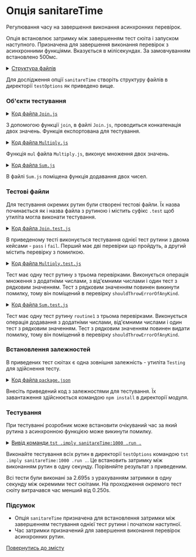 # Опція sanitareTime

Регулювання часу на завершення виконання асинхронних перевірок.

Опція встановлює затримку між завершенням тест сюіта і запуском наступного. Призначена для завершення виконання перевірок з асинхронними функціями. Вказується в мілісекундах. За замовчуванням встановлено 500мс.

<details>
  <summary><u>Структура файлів</u></summary>

```
sanitareTime
     ├── Join.js
     ├── Join.test.js
     ├── Multiply.js
     ├── Multiply.test.js
     ├── Sum.js
     ├── Sum.test.js
     └── package.json
```

</details>

Для дослідження опції `sanitareTime` створіть структуру файлів в директорії `testOptions` як приведено вище.

### Об'єкти тестування

<details>
    <summary><u>Код файла <code>Join.js</code></u></summary>

```js    
module.exports.join = function( a, b )
{
  return String( a ) + String( b );
};
```

</details>

З допомогою функції `join`, в файлі `Join.js`, проводиться конкатенація двох значень. Функція експортована для тестування.

<details>
    <summary><u>Код файла <code>Multiply.js</code></u></summary>

```js    
module.exports.multiply = function( a, b )
{
  return Number( a ) * Number( b );
};
```

</details>

Функція `mul` файла `Multiply.js`, виконує множення двох значень.

<details>
    <summary><u>Код файла <code>Sum.js</code></u></summary>

```js    
module.exports.sum = function( a, b )
{
  return Number( a ) + Number( b );
};
```

</details>

В файлі `Sum.js` поміщена функція додавання двох чисел.

### Тестові файли

Для тестування окремих рутин були створені тестові файли. Їх назва починається як і назва файла з рутиною і містить суфікс `.test` щоб утиліта могла виконати тестування.

<details>
    <summary><u>Код файла <code>Join.test.js</code></u></summary>

```js    
let _ = require( 'wTesting' );
let Join = require( './Join.js' );

//

function routine1( test )
{
  test.case = 'pass';
  test.identical( Join.join( 'Hello ', 'world!' ), 'Hello world!' );
  test.identical( Join.join( 1, 2 ), '12' );

  test.case = 'fail';
  test.identical( Join.join( 1, 3 ), 13 );
}

//

let Self =
{
  name : 'Join',
  tests :
  {
    routine1,
  }
}

//

Self = wTestSuite( Self );
if( typeof module !== 'undefined' && !module.parent )
wTester.test( Self.name );
```

</details>

В приведеному тесті виконується тестування однієї тест рутини з двома кейсами - `pass` i `fail`. Перший має дві перевірки що пройдуть, а другий містить перевірку з помилкою.

<details>
    <summary><u>Код файла <code>Multiply.test.js</code></u></summary>

```js    
let _ = require( 'wTesting' );
let Mul = require( './Multiply.js' );

//

function routine1( test )
{
  test.equivalent( Mul.mul( 1, 2 ), 2 );
  test.equivalent( Mul.mul( 1, -2 ), -2 );
  test.shouldThrowErrorOfAnyKind( () => Mul.mul( a, 1 ) );
}

//

let Self =
{
  name : 'Multiply',
  tests :
  {
    routine1,
  }
}

//

Self = wTestSuite( Self );
if( typeof module !== 'undefined' && !module.parent )
wTester.test( Self.name );                            
```

</details>

Тест має одну тест рутину з трьома перевірками. Виконується операція множення з додатніми числами, з від'ємними числами і один тест з рядковим значенням. Тест з рядковим значенням повинен викинути помилку, тому він поміщений в перевірку `shouldThrowErrorOfAnyKind`.

<details>
    <summary><u>Код файла <code>Sum.test.js</code></u></summary>

```js    
let _ = require( 'wTesting' );
let Sum = require( './Sum.js' );

//

function routine1( test )
{
  test.equivalent( Sum.sum( 1, 1 ), 2 );
  test.equivalent( Sum.sum( 2, -1 ), 1 );
  test.shouldThrowErrorOfAnyKind( () => Sum.sum( a, 1 ) );
}

//

let Self =
{
  name : 'Sum',
  tests :
  {
    routine1,
  }
}

//

Self = wTestSuite( Self );
if( typeof module !== 'undefined' && !module.parent )
wTester.test( Self.name );  
```

</details>

Тест має одну тест рутину `routine1` з трьома перевірками. Виконується операція додавання з додатніми числами, від'ємними числами і один тест з рядковим значенням. Тест з рядковим значенням повинен видати помилку, тому він поміщений в перевірку `shouldThrowErrorOfAnyKind`.

### Встановлення залежностей

В приведених тест сюітах є одна зовнішня залежність - утиліта `Testing` для здійснення тесту.

<details>
    <summary><u>Код файла <code>package.json</code></u></summary>

```json    
{
  "dependencies": {
    "wTesting": ""
  }
}
```

</details>

Внесіть приведений код з залежностями для тестування. Їх завантаження здійснюється командою `npm install` в директорії модуля.

### Тестування

При тестуванні розробник може встановити очікуваний час за який рутина з асинхронною функцією може викинути помилку.

<details>
  <summary><u>Вивід команди <code>tst .imply sanitareTime:1000 .run .</code></u></summary>

```
[user@user ~]$ tst .imply sanitareTime:1000 .run .
Running test suite ( Join ) ..
    at  /path_to_module/testCreation/Join.test.js:40

      Test check ( Join / routine1 / fail # 3 ) ... failed
      Failed test routine ( Join / routine1 ) in 0.088s

    Passed test checks 2 / 3
    Passed test cases 1 / 2
    Passed test routines 0 / 1
    Test suite ( Join ) ... in 0.170s ... failed

    Running test suite ( Multiply ) ..
    at  /path_to_module/testCreation/Multiply.test.js:27

      Passed test routine ( Multiply / routine1 ) in 0.059s

    Passed test checks 3 / 3
    Passed test cases 0 / 0
    Passed test routines 1 / 1
    Test suite ( Multiply ) ... in 1.116s ... ok

    Running test suite ( Sum ) ..
    at  /path_to_module/testCreation/Sum.test.js:27

      Passed test routine ( Sum / routine1 ) in 0.060s

    Passed test checks 3 / 3
    Passed test cases 0 / 0
    Passed test routines 1 / 1
    Test suite ( Sum ) ... in 0.120s ... ok



  Testing ... in 2.695s ... failed
```

</details>

Виконайте тестування всіх рутин в директорії `testOptions` командою `tst .imply sanitareTime:1000 .run .`. Це встановить затримку між виконанням рутин в одну секунду. Порівняйте результат з приведеним.

Всі тести були виконані за 2.695s з урахуванням затримки в одну секунду між окремими тест сюітами. На проходження окремого тест сюіту витрачався час менший від 0.250s.

### Підсумок

- Опція `sanitareTime` призначена для встановлення затримки між завершенням тестування однієї тест рутини і початком наступної.
- Час затримки призначений для завершення виконання перевірок асинхронних рутин.

[Повернутись до змісту](../README.md#tutorials)
